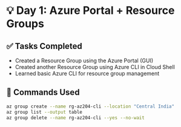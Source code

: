 # 💡 Day 1: Azure Portal + Resource Groups

## ✅ Tasks Completed
- Created a Resource Group using the Azure Portal (GUI)
- Created another Resource Group using Azure CLI in Cloud Shell
- Learned basic Azure CLI for resource group management

## 📌 Commands Used
```bash
az group create --name rg-az204-cli --location "Central India"
az group list --output table
az group delete --name rg-az204-cli --yes --no-wait
